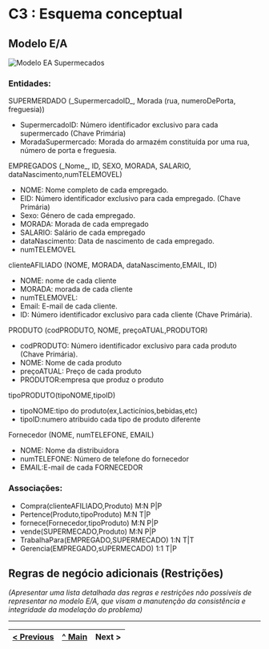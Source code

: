 # C3 : Esquema conceptual

## Modelo E/A

  
![Modelo EA Supermecados](https://raw.githubusercontent.com/TCM23-SIBD-G03/TCM23-SIBD-G03/main/doc/rei/images/ModeloER_Supermecado.png)   

### **Entidades**:
  
SUPERMERDADO (\_SupermercadoID\_, Morada (rua, numeroDePorta, freguesia))
*	SupermercadoID: Número identificador exclusivo para cada supermercado (Chave Primária)
*	MoradaSupermercado: Morada do armazém constituída por uma rua, número de porta e freguesia.


EMPREGADOS (\_Nome\_, ID, SEXO, MORADA, SALARIO, dataNascimento,numTELEMOVEL)
*	NOME: Nome completo de cada empregado.
*	EID: Número identificador exclusivo para cada empregado. (Chave Primária)
*	Sexo: Género de cada empregado.
*	MORADA: Morada de cada empregado
*	SALARIO: Salário de cada empregado
*	dataNascimento: Data de nascimento de cada empregado.
* numTELEMOVEL

clienteAFILIADO (NOME, MORADA, dataNascimento,EMAIL, ID)
*	NOME: nome de cada cliente
*	MORADA: morada de cada cliente
*	numTELEMOVEL:
*	Email: E-mail de cada cliente.
*	ID: Número identificador exclusivo para cada cliente (Chave Primária).

PRODUTO (codPRODUTO, NOME, preçoATUAL,PRODUTOR) 
*	codPRODUTO: Número identificador exclusivo para cada produto (Chave Primária).
*	NOME: Nome de cada produto
* preçoATUAL: Preço de cada produto
* PRODUTOR:empresa que produz o produto

tipoPRODUTO(tipoNOME,tipoID)
* tipoNOME:tipo do produto(ex,Lacticínios,bebidas,etc)
* tipoID:numero atribuido cada tipo de produto diferente

Fornecedor (NOME, numTELEFONE, EMAIL)
*	NOME: Nome da distribuidora
*	numTELEFONE: Número de telefone do fornecedor
* EMAIL:E-mail de cada FORNECEDOR

### **Associações**:

* Compra(clienteAFILIADO,Produto)              M:N P|P
* Pertence(Produto,tipoProduto)                M:N T|P  
* fornece(Fornecedor,tipoProduto)              M:N P|P
* vende(SUPERMECADO,Produto)                   M:N P|P
* TrabalhaPara(EMPREGADO,SUPERMECADO)          1:N T|T
* Gerencia(EMPREGADO,sUPERMECADO)              1:1 T|P


## Regras de negócio adicionais (Restrições)
_(Apresentar uma lista detalhada das regras e restrições não possíveis de representar no modelo E/A, que visam a manutenção da consistência e integridade da modelação do problema)_

---
[< Previous](rei02.md) | [^ Main](/../../) | Next >
:--- | :---: | ---: 
